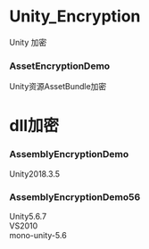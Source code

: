 # Unity_Encryption
Unity 加密

### AssetEncryptionDemo
Unity资源AssetBundle加密

# dll加密

### AssemblyEncryptionDemo
Unity2018.3.5

### AssemblyEncryptionDemo56
Unity5.6.7 <br>
VS2010 <br>
mono-unity-5.6 <br>


